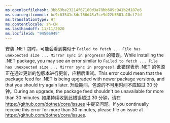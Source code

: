 ```yaml
---
ms.openlocfilehash: 3bb59ba23214f67100d3a78bb689c941b2d187e6
ms.sourcegitcommit: bc9c63541c3dc756d48a7ce9d22b5583a18cf7fd
ms.translationtype: HT
ms.contentlocale: zh-CN
ms.lasthandoff: 11/11/2020
ms.locfileid: "94506949"
---
```


<span data-ttu-id="372ec-101">安装 .NET 包时，可能会看到类似于 `Failed to fetch ... File has unexpected size ... Mirror sync in progress?` 的错误。</span><span class="sxs-lookup"><span data-stu-id="372ec-101">While installing the .NET package, you may see an error similar to `Failed to fetch ... File has unexpected size ... Mirror sync in progress?`.</span></span> <span data-ttu-id="372ec-102">此错误表示 .NET 的包源正在通过更新的包版本进行更新，应稍后重试。</span><span class="sxs-lookup"><span data-stu-id="372ec-102">This error could mean that the package feed for .NET is being upgraded with newer package versions, and that you should try again later.</span></span> <span data-ttu-id="372ec-103">升级期间，包源的不可用时间不应超过 30 分钟。</span><span class="sxs-lookup"><span data-stu-id="372ec-103">During an upgrade, the package feed shouldn't be unavailable for more than 30 minutes.</span></span> <span data-ttu-id="372ec-104">如果持续收到此错误超过 30 分钟，请在 <https://github.com/dotnet/core/issues> 中提交问题。</span><span class="sxs-lookup"><span data-stu-id="372ec-104">If you continually receive this error for more than 30 minutes, please file an issue at <https://github.com/dotnet/core/issues>.</span></span>
